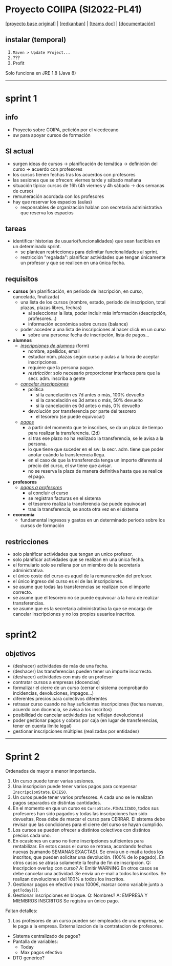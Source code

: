 # Proyecto COIIPA (SI2022-PL41)
\[[proyecto base original](https://github.com/javiertuya/samples-test-dev)\] |
\[[redkanban](https://in2test.lsi.uniovi.es/redkanban/)\] |
\[[teams doc](https://unioviedo.sharepoint.com/sites/CV22_SistemasdeInformacinGradoenIngenieraInformticaenTecnolo-SI2022-PL41/Documentos%20compartidos/Forms/AllItems.aspx?id=%2Fsites%2FCV22%5FSistemasdeInformacinGradoenIngenieraInformticaenTecnolo%2DSI2022%2DPL41%2FDocumentos%20compartidos%2FSI2022%2DPL41&p=true&ga=1)\] |
\[[documentación](/docs/SI2022-PL41.md)\]

 
## instalar (temporal)
1. `Maven > Update Project...`
2. ???
3. Profit

Solo funciona en JRE 1.8 (Java 8)

---

# sprint 1
## info
- Proyecto sobre COIPA, petición por el vicedecano
- sw para apoyar cursos de formación

## SI actual
- surgen ideas de cursos → planificación de temática → definición del curso → acuerdo con profesores
- los cursos tienen fechas tras los acuerdos con profesores
- las sesiones que se ofrecen: viernes tarde y sábado mañana
- situación típica: cursos de 16h (4h viernes y 4h sábado → dos semanas de curso)
- remuneración acordada con los profesores
- hay que reservar los espacios (aulas)
	- responsables de organización hablan con secretaria administrativa que reserva los espacios

## tareas
- identificar historias de usuario(funcionalidades) que sean factibles en un determinado sprint.
	- se plantean restricciones para delimitar funcionalidades al sprint.
	- restricción "regalada": planificar actividades que tengan únicamente un profesor y que se realicen en una única fecha.

## requisitos
- **cursos** (en planificación, en periodo de inscripción, en curso, cancelada, finalizada)
	- una lista de los cursos (nombre, estado, periodo de inscripcion, total plazas, plazas libres, fechas)
		- al seleccionar la lista, poder incluir más información (descripción, profesores...)
		- información económica sobre cursos (balance)
	- poder acceder a una lista de inscripciones al hacer click en un curso
		- sobre una persona: fecha de inscripción, lista de pagos...
- **alumnos**
	- *<u>inscripciones de alumnos</u>* (form)
		- nombre, apellidos, email
		- estudiar núm. plazas según curso y aulas a la hora de aceptar inscripciones.
		- requiere que la persona pague.
		- *restricción:* solo necesario proporcionar interfaces para que la secr. adm. inscriba a gente
	- *<u>cancelar inscripciones</u>*
		- política
			- si la cancelación es 7d antes o más, 100% devuelto
			- si la cancelación es 3d antes o más, 50% devuelto
			- si la cancelación es 0d antes o más, 0% devuelto
		- devolución por transferencia por parte del tesorero
			- el tesorero (se puede equivocar)
	- *<u>pagos</u>*
		- a partir del momento que te inscribes, se da un plazo de tiempo para realizar la transferencia. (2d)
		- si tras ese plazo no ha realizado la transferencia, se le avisa a la persona.
		- lo que tiene que suceder en el sw: la secr. adm. tiene que poder anotar cuándo la transferencia llega.
		- en el caso de que la transferencia tenga un importe diferente al precio del curso, el sw tiene que avisar.
		- no se reserva la plaza de manera definitiva hasta que se realice el pago.
- **profesores**
	- *<u>pagos a profesores</u>*
		- al concluir el curso
		- se registran facturas en el sistema
		- el tesorero realiza la transferencia (se puede equivocar)
		- tras la transferencia, se anota otra vez en el sistema
- **economía**
	- fundamental ingresos y gastos en un determinado periodo sobre los cursos de formación

## restricciones
- solo planificar actividades que tengan un unico profesor.
- solo planificar actividades que se realizan en una única fecha.
- el formulario solo se rellena por un miembro de la secretaría administrativa.
- el único coste del curso es aquel de la remuneración del profesor.
- el único ingreso del curso es el de las inscripciones.
- se asume que todas las transferencias se realizan con el importe correcto.
- se asume que el tesorero no se puede equivocar a la hora de realizar transferencias.
- se asume que es la secretaria administrativa la que se encarga de cancelar inscripciones y no los propios usuarios inscritos.

# sprint2

## objetivos
- (deshacer) actividades de más de una fecha.
- (deshacer) las transferencias pueden tener un importe incorrecto.
- (deshacer) actividades con más de un profesor
- contratar cursos a empresas (docencias)
- formalizar el cierre de un curso (cerrar el sistema comprobando incidencias, devoluciones, impagos...)
- diferentes precios para colectivos diferentes
- retrasar curso cuando no hay suficientes inscripciones (fechas nuevas, acuerdo con docencia, se avisa a los inscritos)
- posibilidad de cancelar actividades (se reflejan devoluciones)
- poder gestionar pagos y cobros por caja (en lugar de transferencias, tener en cuenta límite legal)
- gestionar inscripciones múltiples (realizadas por entidades)

---
# Sprint 2
Ordenados de mayor a menor importancia.
1. Un curso puede tener varias sesiones.
2. Una inscripcion puede tener varios pagos para compensar `InscripcionState.EXCESO`.
3. Un curos puede tener varios profesores. A cada uno se le realizan pagos separados de distintas cantidades.
4. En el momento en que un curso es `CursoState.FINALIZADO`, todos sus profesores han sido pagados y todas las inscripciones han sido devueltas, Rosa debe de marcar el curso para CERRAR. El sistema debe revisar que las condiciones para el cierre del curso se hayan cumplido.
5. Los cursos se pueden ofrecer a distintos colectivos con distintos precios cada uno.
6. En ocasiones un curso no tiene inscripciones suficientes para rentabilizar.
	En estos casos el curso se retrasa, acordando fechas nuevas (sumando SEMANAS EXACTAS).
	Se envía un e-mail a todos los inscritos, que pueden solicitar una devolución. (100% de lo pagado).
	En otros casos se atrasa solamente la fecha de fin de inscripcion.
		Q: Inscripcion overlap con curso? A: Emitir WARNING
	En otros casos se debe cancelar una actividad.
		Se envía un e-mail a todos los inscritos.
		Se realizan devoluciones del 100% a todos los inscritos.
7. Gestionar pagos en efectivo (max 1000€, marcar como variable junto a `getToday()`).
8. Gestionar inscripciones en bloque.
	Q: Nombres? A: EMPRESA Y MIEMBROS INSCRITOS
	Se registra un único pago.

Faltan detalles:
1. Los profesores de un curso pueden ser empleados de una empresa, se le paga a la empresa. Externalizacion de la contratacion de profesores.

- Sistema centralizado de pagos?
- Pantalla de variables:
	- Today
	- Max pagos efectivo
- DTO genérico?
